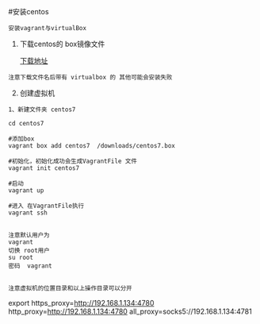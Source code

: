 #安装centos
```text
安装vagrant与virtualBox
```
1. 下载centos的 box镜像文件

    [下载地址](http://cloud.centos.org/centos/7/vagrant/x86_64/images/)
```text
注意下载文件名后带有 virtualbox 的 其他可能会安装失败
```

2.  创建虚拟机
```text
1、新建文件夹 centos7

cd centos7

#添加box
vagrant box add centos7  /downloads/centos7.box

#初始化，初始化成功会生成VagrantFile 文件
vagrant init centos7

#启动
vagrant up

#进入 在VagrantFile执行
vagrant ssh


注意默认用户为
vagrant
切换 root用户
su root
密码  vagrant


注意虚拟机的位置目录和以上操作目录可以分开
```

export https_proxy=http://192.168.1.134:4780 http_proxy=http://192.168.1.134:4780 all_proxy=socks5://192.168.1.134:4781